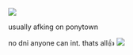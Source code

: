 ![](https://i.postimg.cc/T12hr94Z/Untitled100-20250920174947.png)

usually afking on ponytown

no dni anyone can int. thats all👍 ![](https://i.postimg.cc/HnqZvdJM/Untitled101-20250920212621.png)

